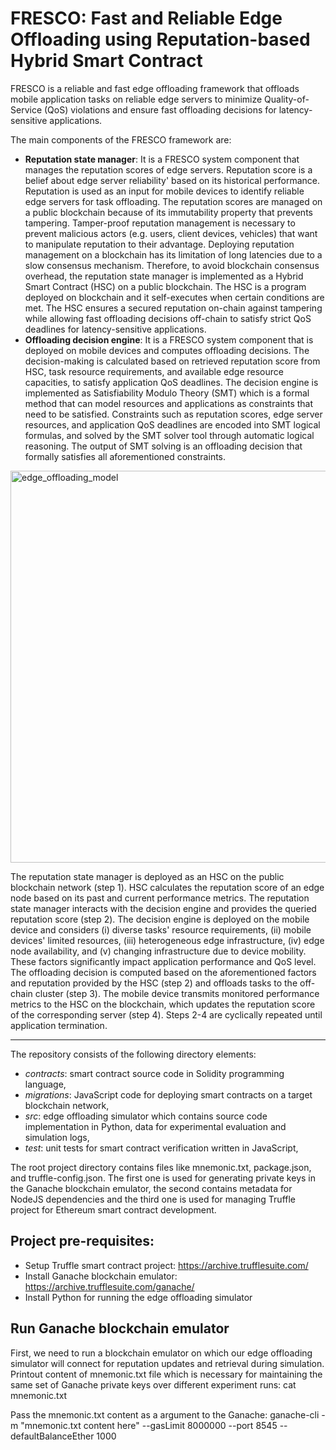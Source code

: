 # FRESCO: Fast and Reliable Edge Offloading using Reputation-based Hybrid Smart Contract
FRESCO is a reliable and fast edge offloading framework that offloads mobile application tasks on reliable edge servers to minimize 
Quality-of-Service (QoS) violations and ensure fast offloading decisions for latency-sensitive applications.

The main components of the FRESCO framework are:

- **Reputation state manager**: It is a FRESCO system component that manages the reputation scores of edge servers. Reputation score is a belief
about edge server reliability' based on its historical performance. Reputation is used as an input for mobile devices to identify reliable edge servers
for task offloading. The reputation scores are managed on a public blockchain because of its immutability property that prevents tampering.
Tamper-proof reputation management is necessary to prevent malicious actors (e.g. users, client devices, vehicles) that want to manipulate reputation
to their advantage. Deploying reputation management on a blockchain has its limitation of long latencies due to a slow consensus mechanism.
Therefore, to avoid blockchain consensus overhead, the reputation state manager is implemented as a Hybrid Smart Contract (HSC) on a public blockchain.
The HSC is a program deployed on blockchain and it self-executes when certain conditions are met. The HSC ensures a secured reputation on-chain against
tampering while allowing fast offloading decisions off-chain to satisfy strict QoS deadlines for latency-sensitive applications.
- **Offloading decision engine**: It is a FRESCO system component that is deployed on mobile devices and computes offloading decisions. The decision-making
is calculated based on retrieved reputation score from HSC, task resource requirements, and available edge resource capacities, to satisfy application
QoS deadlines. The decision engine is implemented as Satisfiability Modulo Theory (SMT) which is a formal method that can model resources and
applications as constraints that need to be satisfied. Constraints such as reputation scores, edge server resources, and application QoS deadlines are encoded
into SMT logical formulas, and solved by the SMT solver tool through automatic logical reasoning. The output of SMT solving is an offloading decision
that formally satisfies all aforementioned constraints.

<img width="627" alt="edge_offloading_model" src="https://github.com/jzilic1991/hybrid-edge-blockchain/assets/89394269/79d97c14-5b73-43ce-969a-d9320450338e">

The reputation state manager is deployed as an HSC on the public blockchain network (step 1). HSC calculates the reputation score of an edge node based on its past and 
current performance metrics. The reputation state manager interacts with the decision engine and provides the queried reputation score (step 2). The decision engine is 
deployed on the mobile device and considers (i) diverse tasks' resource requirements, (ii) mobile devices' limited resources, (iii) heterogeneous edge infrastructure, 
(iv) edge node availability, and (v) changing infrastructure due to device mobility. These factors significantly impact application performance and QoS level. 
The offloading decision is computed based on the aforementioned factors and reputation provided by the HSC (step 2) and offloads tasks to the off-chain cluster (step 3). 
The mobile device transmits monitored performance metrics to the HSC on the blockchain, which updates the reputation score of the corresponding server (step 4). 
Steps 2-4 are cyclically repeated until application termination.

<hr>

The repository consists of the following directory elements:

- *contracts*: smart contract source code in Solidity programming language,
- *migrations*: JavaScript code for deploying smart contracts on a target blockchain network,
- *src*: edge offloading simulator which contains source code implementation in Python, data for experimental evaluation and simulation logs,
- *test*: unit tests for smart contract verification written in JavaScript,

The root project directory contains files like mnemonic.txt, package.json, and truffle-config.json. The first one is used for generating 
private keys in the Ganache blockchain emulator, the second contains metadata for NodeJS dependencies and the third one is used for managing Truffle
project for Ethereum smart contract development.

## Project pre-requisites:
- Setup Truffle smart contract project: https://archive.trufflesuite.com/
- Install Ganache blockchain emulator: https://archive.trufflesuite.com/ganache/
- Install Python for running the edge offloading simulator

## Run Ganache blockchain emulator
First, we need to run a blockchain emulator on which our edge offloading simulator will connect for reputation updates and retrieval during simulation.
Printout content of mnemonic.txt file which is necessary for maintaining the same set of Ganache private keys over different experiment runs:
cat mnemonic.txt

Pass the mnemonic.txt content as a argument to the Ganache:
ganache-cli -m "mnemonic.txt content here" --gasLimit 8000000 --port 8545 --defaultBalanceEther 1000


